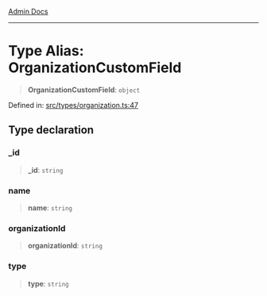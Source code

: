 [Admin Docs](/)

***

# Type Alias: OrganizationCustomField

> **OrganizationCustomField**: `object`

Defined in: [src/types/organization.ts:47](https://github.com/PalisadoesFoundation/talawa-admin/blob/main/src/types/organization.ts#L47)

## Type declaration

### \_id

> **\_id**: `string`

### name

> **name**: `string`

### organizationId

> **organizationId**: `string`

### type

> **type**: `string`
